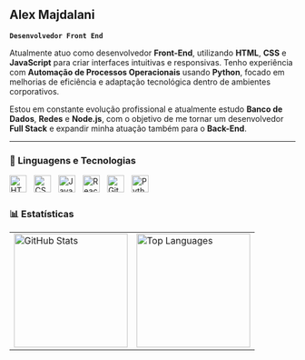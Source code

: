## Alex Majdalani

**`Desenvolvedor Front End`**

Atualmente atuo como desenvolvedor <strong>Front-End</strong>, utilizando <strong>HTML</strong>, <strong>CSS</strong> e <strong>JavaScript</strong> para criar interfaces intuitivas e responsivas.
Tenho experiência com <strong>Automação de Processos Operacionais</strong> usando <strong>Python</strong>, focado em melhorias de eficiência e adaptação tecnológica dentro de ambientes corporativos.

Estou em constante evolução profissional e atualmente estudo <strong>Banco de Dados</strong>, <strong>Redes</strong> e <strong>Node.js</strong>, com o objetivo de me tornar um desenvolvedor <strong>Full Stack</strong> e expandir minha atuação também para o <strong>Back-End</strong>.

---


### 🤖 Linguagens e Tecnologias

<img 
    align="left" 
    alt="HTML"
    title="HTML" 
    width="30px" 
    style="padding-right: 10px;" 
    src="https://cdn.jsdelivr.net/gh/devicons/devicon@latest/icons/html5/html5-original.svg" 
/>
<img 
    align="left" 
    alt="CSS" 
    title="CSS"
    width="30px" 
    style="padding-right: 10px;" 
    src="https://cdn.jsdelivr.net/gh/devicons/devicon@latest/icons/css3/css3-original.svg" 
/>
<img 
    align="left" 
    alt="JavaScript" 
    title="JavaScript"
    width="30px" 
    style="padding-right: 10px;" 
    src="https://cdn.jsdelivr.net/gh/devicons/devicon@latest/icons/javascript/javascript-original.svg" 
/>
<img 
    align="left" 
    alt="React"
    title="React" 
    width="30px" 
    style="padding-right: 10px;" 
    src="https://cdn.jsdelivr.net/gh/devicons/devicon@latest/icons/react/react-original.svg" 
/>
<img 
    align="left" 
    alt="Git" 
    title="Git"
    width="30px" 
    style="padding-right: 10px;" 
    src="https://cdn.jsdelivr.net/gh/devicons/devicon@latest/icons/git/git-original.svg" 
/>
<img 
    align="left" 
    alt="Python" 
    title="Python"
    width="30px" 
    style="padding-right: 10px;" 
    src="https://cdn.jsdelivr.net/gh/devicons/devicon@latest/icons/python/python-original.svg" 
/>

<br/>
<br/>

### 📊 Estatísticas

<table>
  <tr>
    <td>
      <img 
        alt="GitHub Stats"
        height="200"
        src="https://github-readme-stats.vercel.app/api?username=Alex-Majdalani&show_icons=true&theme=dark&include_all_commits=true&locale=pt-br" 
      />
    </td>
    <td>
      <img 
        alt="Top Languages" 
        height="200" 
        src="https://github-readme-stats.vercel.app/api/top-langs/?username=Alex-Majdalani&theme=dark&layout=compact&custom_title=Tecnologias&langs_count=9" 
      />
    </td>
  </tr>
</table>



